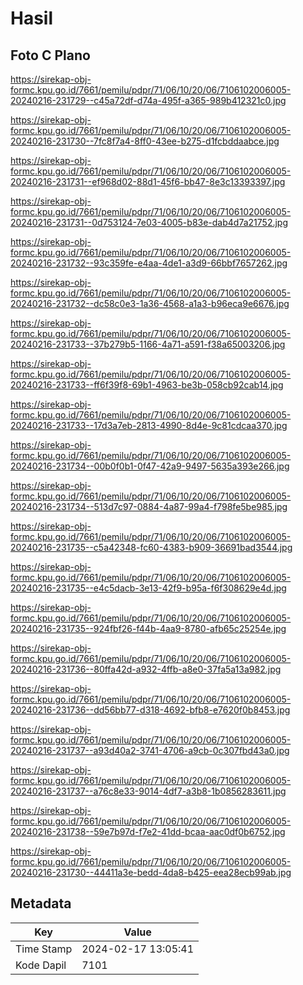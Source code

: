 # Hasil

## Foto C Plano

https://sirekap-obj-formc.kpu.go.id/7661/pemilu/pdpr/71/06/10/20/06/7106102006005-20240216-231729--c45a72df-d74a-495f-a365-989b412321c0.jpg

https://sirekap-obj-formc.kpu.go.id/7661/pemilu/pdpr/71/06/10/20/06/7106102006005-20240216-231730--7fc8f7a4-8ff0-43ee-b275-d1fcbddaabce.jpg

https://sirekap-obj-formc.kpu.go.id/7661/pemilu/pdpr/71/06/10/20/06/7106102006005-20240216-231731--ef968d02-88d1-45f6-bb47-8e3c13393397.jpg

https://sirekap-obj-formc.kpu.go.id/7661/pemilu/pdpr/71/06/10/20/06/7106102006005-20240216-231731--0d753124-7e03-4005-b83e-dab4d7a21752.jpg

https://sirekap-obj-formc.kpu.go.id/7661/pemilu/pdpr/71/06/10/20/06/7106102006005-20240216-231732--93c359fe-e4aa-4de1-a3d9-66bbf7657262.jpg

https://sirekap-obj-formc.kpu.go.id/7661/pemilu/pdpr/71/06/10/20/06/7106102006005-20240216-231732--dc58c0e3-1a36-4568-a1a3-b96eca9e6676.jpg

https://sirekap-obj-formc.kpu.go.id/7661/pemilu/pdpr/71/06/10/20/06/7106102006005-20240216-231733--37b279b5-1166-4a71-a591-f38a65003206.jpg

https://sirekap-obj-formc.kpu.go.id/7661/pemilu/pdpr/71/06/10/20/06/7106102006005-20240216-231733--ff6f39f8-69b1-4963-be3b-058cb92cab14.jpg

https://sirekap-obj-formc.kpu.go.id/7661/pemilu/pdpr/71/06/10/20/06/7106102006005-20240216-231733--17d3a7eb-2813-4990-8d4e-9c81cdcaa370.jpg

https://sirekap-obj-formc.kpu.go.id/7661/pemilu/pdpr/71/06/10/20/06/7106102006005-20240216-231734--00b0f0b1-0f47-42a9-9497-5635a393e266.jpg

https://sirekap-obj-formc.kpu.go.id/7661/pemilu/pdpr/71/06/10/20/06/7106102006005-20240216-231734--513d7c97-0884-4a87-99a4-f798fe5be985.jpg

https://sirekap-obj-formc.kpu.go.id/7661/pemilu/pdpr/71/06/10/20/06/7106102006005-20240216-231735--c5a42348-fc60-4383-b909-36691bad3544.jpg

https://sirekap-obj-formc.kpu.go.id/7661/pemilu/pdpr/71/06/10/20/06/7106102006005-20240216-231735--e4c5dacb-3e13-42f9-b95a-f6f308629e4d.jpg

https://sirekap-obj-formc.kpu.go.id/7661/pemilu/pdpr/71/06/10/20/06/7106102006005-20240216-231735--924fbf26-f44b-4aa9-8780-afb65c25254e.jpg

https://sirekap-obj-formc.kpu.go.id/7661/pemilu/pdpr/71/06/10/20/06/7106102006005-20240216-231736--80ffa42d-a932-4ffb-a8e0-37fa5a13a982.jpg

https://sirekap-obj-formc.kpu.go.id/7661/pemilu/pdpr/71/06/10/20/06/7106102006005-20240216-231736--dd56bb77-d318-4692-bfb8-e7620f0b8453.jpg

https://sirekap-obj-formc.kpu.go.id/7661/pemilu/pdpr/71/06/10/20/06/7106102006005-20240216-231737--a93d40a2-3741-4706-a9cb-0c307fbd43a0.jpg

https://sirekap-obj-formc.kpu.go.id/7661/pemilu/pdpr/71/06/10/20/06/7106102006005-20240216-231737--a76c8e33-9014-4df7-a3b8-1b0856283611.jpg

https://sirekap-obj-formc.kpu.go.id/7661/pemilu/pdpr/71/06/10/20/06/7106102006005-20240216-231738--59e7b97d-f7e2-41dd-bcaa-aac0df0b6752.jpg

https://sirekap-obj-formc.kpu.go.id/7661/pemilu/pdpr/71/06/10/20/06/7106102006005-20240216-231730--44411a3e-bedd-4da8-b425-eea28ecb99ab.jpg


## Metadata

| Key        | Value               |
| ---------- | ------------------- |
| Time Stamp | 2024-02-17 13:05:41 |
| Kode Dapil | 7101                |



